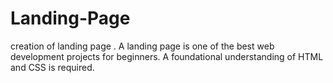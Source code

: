 # Landing-Page
creation of landing page .
A landing page is one of the best web development projects for beginners. A foundational understanding of HTML and CSS is required. 
